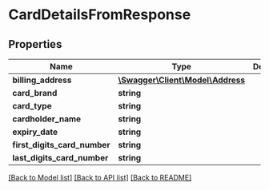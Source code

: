 # CardDetailsFromResponse

## Properties
Name | Type | Description | Notes
------------ | ------------- | ------------- | -------------
**billing_address** | [**\Swagger\Client\Model\Address**](Address.md) |  | [optional] 
**card_brand** | **string** |  | [optional] 
**card_type** | **string** |  | [optional] 
**cardholder_name** | **string** |  | [optional] 
**expiry_date** | **string** |  | [optional] 
**first_digits_card_number** | **string** |  | [optional] 
**last_digits_card_number** | **string** |  | [optional] 

[[Back to Model list]](../../README.md#documentation-for-models) [[Back to API list]](../../README.md#documentation-for-api-endpoints) [[Back to README]](../../README.md)

